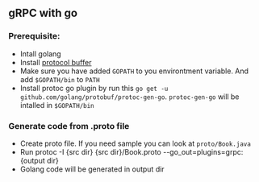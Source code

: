 ## gRPC with go

### Prerequisite:
- Intall golang
- Install [protocol buffer](https://developers.google.com/protocol-buffers/)
- Make sure you have added `GOPATH` to you environtment variable. And add `$GOPATH/bin` to `PATH`
- Install protoc go plugin by run this `go get -u github.com/golang/protobuf/protoc-gen-go`. `protoc-gen-go` will be intalled in `$GOPATH/bin`

### Generate code from .proto file
- Create proto file. If you need sample you can look at `proto/Book.java`
- Run protoc -I {src dir} {src dir}/Book.proto --go_out=plugins=grpc:{output dir}
- Golang code will be generated in output dir
